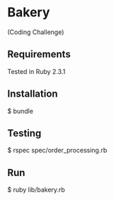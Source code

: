 # Bakery
(Coding Challenge)

## Requirements
Tested in Ruby 2.3.1

## Installation
$ bundle

## Testing
$ rspec spec/order_processing.rb

## Run
$ ruby lib/bakery.rb
